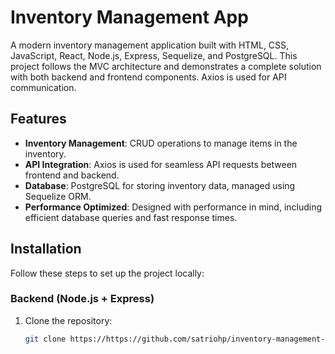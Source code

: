 # Inventory Management App

A modern inventory management application built with HTML, CSS, JavaScript, React, Node.js, Express, Sequelize, and PostgreSQL. This project follows the MVC architecture and demonstrates a complete solution with both backend and frontend components. Axios is used for API communication.

## Features
- **Inventory Management**: CRUD operations to manage items in the inventory.
- **API Integration**: Axios is used for seamless API requests between frontend and backend.
- **Database**: PostgreSQL for storing inventory data, managed using Sequelize ORM.
- **Performance Optimized**: Designed with performance in mind, including efficient database queries and fast response times.

## Installation

Follow these steps to set up the project locally:

### Backend (Node.js + Express)
1. Clone the repository:
   ```bash
   git clone https://https://github.com/satriohp/inventory-management-app
